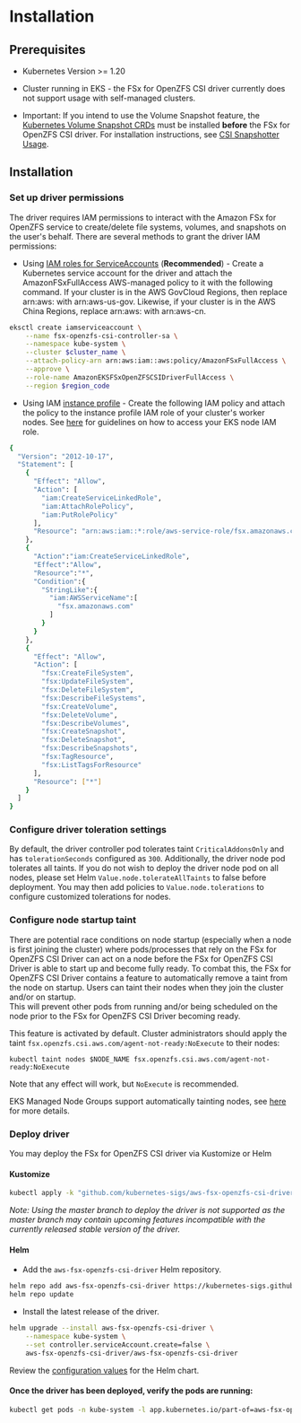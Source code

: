 # Installation

## Prerequisites

* Kubernetes Version >= 1.20
* Cluster running in EKS - the FSx for OpenZFS CSI driver currently does not support usage with self-managed clusters.

* Important: If you intend to use the Volume Snapshot feature, the [Kubernetes Volume Snapshot CRDs](https://github.com/kubernetes-csi/external-snapshotter/tree/master/client/config/crd) must be installed **before** the FSx for OpenZFS CSI driver. For installation instructions, see [CSI Snapshotter Usage](https://github.com/kubernetes-csi/external-snapshotter#usage).

## Installation
### Set up driver permissions
The driver requires IAM permissions to interact with the Amazon FSx for OpenZFS service to create/delete file systems, volumes, and snapshots on the user's behalf. 
There are several methods to grant the driver IAM permissions:
* Using [IAM roles for ServiceAccounts](https://docs.aws.amazon.com/eks/latest/userguide/iam-roles-for-service-accounts.html) (**Recommended**) - Create a Kubernetes service account for the driver and attach the AmazonFSxFullAccess AWS-managed policy to it with the following command. If your cluster is in the AWS GovCloud Regions, then replace arn:aws: with arn:aws-us-gov. Likewise, if your cluster is in the AWS China Regions, replace arn:aws: with arn:aws-cn.
```sh
eksctl create iamserviceaccount \
    --name fsx-openzfs-csi-controller-sa \
    --namespace kube-system \
    --cluster $cluster_name \
    --attach-policy-arn arn:aws:iam::aws:policy/AmazonFSxFullAccess \
    --approve \
    --role-name AmazonEKSFSxOpenZFSCSIDriverFullAccess \
    --region $region_code
```

* Using IAM [instance profile](https://docs.aws.amazon.com/IAM/latest/UserGuide/id_roles_use_switch-role-ec2_instance-profiles.html) - Create the following IAM policy and attach the policy to the instance profile IAM role of your cluster's worker nodes. 
See [here](https://docs.aws.amazon.com/eks/latest/userguide/create-node-role.html) for guidelines on how to access your EKS node IAM role.
```sh
{
  "Version": "2012-10-17",
  "Statement": [
    {
      "Effect": "Allow",
      "Action": [
        "iam:CreateServiceLinkedRole",
        "iam:AttachRolePolicy",
        "iam:PutRolePolicy"
      ],
      "Resource": "arn:aws:iam::*:role/aws-service-role/fsx.amazonaws.com/*"
    },
    {
      "Action":"iam:CreateServiceLinkedRole",
      "Effect":"Allow",
      "Resource":"*",
      "Condition":{
        "StringLike":{
          "iam:AWSServiceName":[
            "fsx.amazonaws.com"
          ]
        }
      }
    },
    {
      "Effect": "Allow",
      "Action": [
        "fsx:CreateFileSystem",
        "fsx:UpdateFileSystem",
        "fsx:DeleteFileSystem",
        "fsx:DescribeFileSystems",
        "fsx:CreateVolume",
        "fsx:DeleteVolume",
        "fsx:DescribeVolumes",
        "fsx:CreateSnapshot",
        "fsx:DeleteSnapshot",
        "fsx:DescribeSnapshots",
        "fsx:TagResource",
        "fsx:ListTagsForResource"
      ],
      "Resource": ["*"]
    }
  ]
}
```

### Configure driver toleration settings
By default, the driver controller pod tolerates taint `CriticalAddonsOnly` and has `tolerationSeconds` configured as `300`. 
Additionally, the driver node pod tolerates all taints. 
If you do not wish to deploy the driver node pod on all nodes, please set Helm `Value.node.tolerateAllTaints` to false before deployment. 
You may then add policies to `Value.node.tolerations` to configure customized tolerations for nodes.

### Configure node startup taint
There are potential race conditions on node startup (especially when a node is first joining the cluster) 
where pods/processes that rely on the FSx for OpenZFS CSI Driver can act on a node before the FSx for OpenZFS CSI Driver is able to start up and become fully ready. 
To combat this, the FSx for OpenZFS CSI Driver contains a feature to automatically remove a taint from the node on startup. 
Users can taint their nodes when they join the cluster and/or on startup.  
This will prevent other pods from running and/or being scheduled on the node prior to the FSx for OpenZFS CSI Driver becoming ready.

This feature is activated by default. Cluster administrators should apply the taint `fsx.openzfs.csi.aws.com/agent-not-ready:NoExecute` to their nodes:
```shell
kubectl taint nodes $NODE_NAME fsx.openzfs.csi.aws.com/agent-not-ready:NoExecute
```
Note that any effect will work, but `NoExecute` is recommended. 

EKS Managed Node Groups support automatically tainting nodes, see [here](https://docs.aws.amazon.com/eks/latest/userguide/node-taints-managed-node-groups.html) for more details.

### Deploy driver
You may deploy the FSx for OpenZFS CSI driver via Kustomize or Helm

#### Kustomize
```sh
kubectl apply -k "github.com/kubernetes-sigs/aws-fsx-openzfs-csi-driver/deploy/kubernetes/overlays/stable/?ref=release-1.1"
```

*Note: Using the master branch to deploy the driver is not supported as the master branch may contain upcoming features incompatible with the currently released stable version of the driver.*

#### Helm
- Add the `aws-fsx-openzfs-csi-driver` Helm repository.
```sh
helm repo add aws-fsx-openzfs-csi-driver https://kubernetes-sigs.github.io/aws-fsx-openzfs-csi-driver
helm repo update
```

- Install the latest release of the driver.
```sh
helm upgrade --install aws-fsx-openzfs-csi-driver \
    --namespace kube-system \
    --set controller.serviceAccount.create=false \
    aws-fsx-openzfs-csi-driver/aws-fsx-openzfs-csi-driver
```

Review the [configuration values](https://github.com/kubernetes-sigs/aws-fsx-openzfs-csi-driver/blob/master/charts/aws-fsx-openzfs-csi-driver/values.yaml) for the Helm chart.

#### Once the driver has been deployed, verify the pods are running:
```sh
kubectl get pods -n kube-system -l app.kubernetes.io/part-of=aws-fsx-openzfs-csi-driver
```

